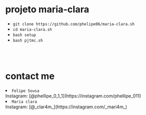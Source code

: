 # projeto maria-clara 

<ul>
<li><code>git clone https://github.com/phelipe06/maria-clara.sh</code></li>
<li><code>cd maria-clara.sh</code></li>
<li><code>bash setup</code></li>
<li><code>bash pjtmc.sh</code></li>
</ul>
<br/>
<br/>

# contact me

<li><code>Felipe Sousa</code></li>
Instagram: [@phellipe_0_1_1](https://instagram.com/phellipe_011)
<li><code>Maria clara</code></li>
Instagram: [@_clar4m_](https://instagram.com/_mari4m_)
